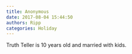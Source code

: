 ```yaml
---
title: Anonymous
date: 2017-08-04 15:44:50
authors: Ripp
categories: Holiday
---
```


 Truth Teller is 10 years old and married with kids.